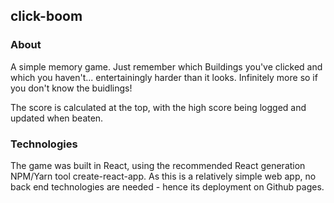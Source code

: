 ## click-boom 

### About
A simple memory game. Just remember which Buildings you've clicked and which you haven't... entertainingly harder than it looks. Infinitely more so if you don't know the buidlings!

The score is calculated at the top, with the high score being logged and updated when beaten.


### Technologies 
The game was built in React, using the recommended React generation NPM/Yarn tool create-react-app. As this is a relatively simple web app, no back end technologies are needed - hence its deployment on Github pages.
